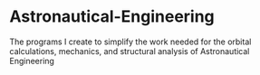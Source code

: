 # Astronautical-Engineering
The programs I create to simplify the work needed for the orbital calculations, mechanics, and structural analysis of Astronautical Engineering
